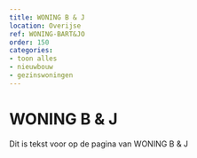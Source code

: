 ```yaml
---
title: WONING B & J
location: Overijse
ref: WONING-BART&JO
order: 150
categories:
- toon alles
- nieuwbouw
- gezinswoningen
---
```

# WONING B & J

Dit is tekst voor op de pagina van WONING B & J